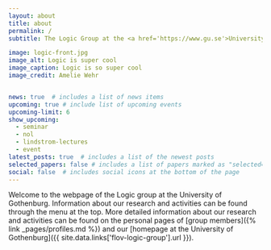 ```yaml
---
layout: about
title: about
permalink: /
subtitle: The Logic Group at the <a href='https://www.gu.se'>University of Gothenburg</a>

image: logic-front.jpg
image_alt: Logic is super cool
image_caption: Logic is so super cool 
image_credit: Amelie Wehr


news: true  # includes a list of news items
upcoming: true # include list of upcoming events
upcoming-limit: 6
show_upcoming:
  - seminar
  - nol
  - lindstrom-lectures
  - event
latest_posts: true  # includes a list of the newest posts
selected_papers: false # includes a list of papers marked as "selected={true}"
social: false  # includes social icons at the bottom of the page
---
```


Welcome to the webpage of the Logic group at the University of Gothenburg.
Information about our research and activities can be found through the menu at the top.
More detailed information about our research and activities can be found on the personal pages of [group members]({% link _pages/profiles.md %}) and our [homepage at the University of Gothenburg]({{ site.data.links['flov-logic-group'].url }}).
